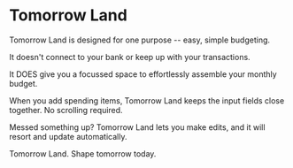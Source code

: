 # Tomorrow Land

Tomorrow Land is designed for one purpose -- easy, simple budgeting.

It doesn't connect to your bank or keep up with your transactions.

It DOES give you a focussed space to effortlessly assemble your monthly budget.

When you add spending items, Tomorrow Land keeps the input fields close together. No scrolling required.

Messed something up? Tomorrow Land lets you make edits, and it will resort and update automatically.

Tomorrow Land.  Shape tomorrow today.
